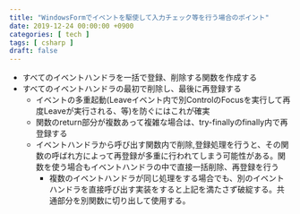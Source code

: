 ```yaml
---
title: "WindowsFormでイベントを駆使して入力チェック等を行う場合のポイント"
date: 2019-12-24 00:00:00 +0900
categories: [ tech ]
tags: [ csharp ]
draft: false
---
```


* すべてのイベントハンドラを一括で登録、削除する関数を作成する
* すべてのイベントハンドラの最初で削除し、最後に再登録する
  - イベントの多重起動(Leaveイベント内で別ControlのFocusを実行して再度Leaveが実行される、等)を防ぐにはこれが確実
  - 関数のreturn部分が複数あって複雑な場合は、try-finallyのfinally内で再登録する
  - イベントハンドラから呼び出す関数内で削除,登録処理を行うと、その関数の呼ばれ方によって再登録が多重に行われてしまう可能性がある。関数を使う場合もイベントハンドラの中で直接一括削除、再登録を行う
    - 複数のイベントハンドラが同じ処理をする場合でも、別のイベントハンドラを直接呼び出す実装をすると上記を満たさず破綻する。共通部分を別関数に切り出して使用する。
